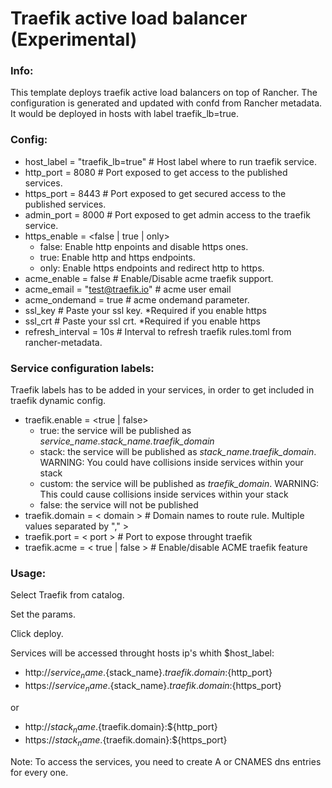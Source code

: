 # Traefik active load balancer (Experimental)

### Info:

 This template deploys traefik active load balancers on top of Rancher. The configuration is generated and updated with confd from Rancher metadata. 
 It would be deployed in hosts with label traefik_lb=true.

### Config:

- host_label = "traefik_lb=true" # Host label where to run traefik service.
- http_port = 8080  # Port exposed to get access to the published services.
- https_port = 8443  # Port exposed to get secured access to the published services.
- admin_port = 8000  # Port exposed to get admin access to the traefik service.
- https_enable = <false | true | only>
  - false: Enable http enpoints and disable https ones.
  - true: Enable http and https endpoints.
  - only: Enable https endpoints and redirect http to https.
- acme_enable = false 				# Enable/Disable acme traefik support.
- acme_email = "test@traefik.io" 	# acme user email
- acme_ondemand = true 				# acme ondemand parameter.
- ssl_key # Paste your ssl key. *Required if you enable https
- ssl_crt # Paste your ssl crt. *Required if you enable https
- refresh_interval = 10s  # Interval to refresh traefik rules.toml from rancher-metadata.

### Service configuration labels:

Traefik labels has to be added in your services, in order to get included in traefik dynamic config.

- traefik.enable = <true | false> 
  - true: the service will be published as *service_name.stack_name.traefik_domain*
  - stack: the service will be published as *stack_name.traefik_domain*. WARNING: You could have collisions inside services within your stack
  - custom: the service will be published as *traefik_domain*. WARNING: This could cause collisions inside services within your stack
  - false: the service will not be published
- traefik.domain = < domain >		# Domain names to route rule. Multiple values separated by "," > 
- traefik.port = < port > 			# Port to expose throught traefik  
- traefik.acme = < true | false >	# Enable/disable ACME traefik feature
 
### Usage:

 Select Traefik from catalog. 
 
 Set the params.

 Click deploy.

 Services will be accessed throught hosts ip's whith $host_label: 

 - http://${service_name}.${stack_name}.${traefik.domain}:${http_port}
 - https://${service_name}.${stack_name}.${traefik.domain}:${https_port}
 
 or 
 
 - http://${stack_name}.${traefik.domain}:${http_port}
 - https://${stack_name}.${traefik.domain}:${https_port}

Note: To access the services, you need to create A or CNAMES dns entries for every one. 
